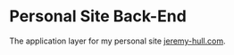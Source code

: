 # Personal Site Back-End

The application layer for my personal site [jeremy-hull.com][1].

[1]: https://jeremy-hull.com/

